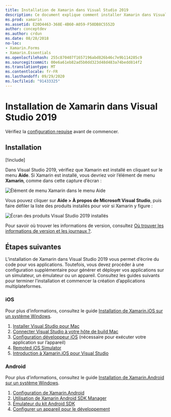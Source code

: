 ```yaml
---
title: Installation de Xamarin dans Visual Studio 2019
description: Ce document explique comment installer Xamarin dans Visual Studio 2019. Il décrit la configuration requise, le processus d’installation et la vérification de l’installation.
ms.prod: xamarin
ms.assetid: E20D4463-368E-4B60-A059-F50DB8C5552D
author: conceptdev
ms.author: crdun
ms.date: 08/28/2018
no-loc:
- Xamarin.Forms
- Xamarin.Essentials
ms.openlocfilehash: 255c870407f1657196abd826b46c7e9b114285c9
ms.sourcegitcommit: 00e6a61eb82ad5b0dd323d48d483a74bedd814f2
ms.translationtype: MT
ms.contentlocale: fr-FR
ms.lasthandoff: 09/29/2020
ms.locfileid: "91433325"
---
```

# <a name="installing-xamarin-in-visual-studio-2019"></a>Installation de Xamarin dans Visual Studio 2019

<a name="requirements"></a>

Vérifiez la [configuration requise](~/cross-platform/get-started/requirements.md) avant de commencer.

## <a name="installation"></a>Installation

[!include[](~/cross-platform/includes/install-xamarin-windows-2019.md)]

Dans Visual Studio 2019, vérifiez que Xamarin est installé en cliquant sur le menu **Aide**. Si Xamarin est installé, vous devriez voir l’élément de menu **Xamarin**, comme dans cette capture d’écran :

![Élément de menu Xamarin dans le menu Aide](windows-images/12-xamarin-menu-item.png "Élément de menu Xamarin dans le menu Aide")

Vous pouvez cliquer sur **Aide > À propos de Microsoft Visual Studio**, puis faire défiler la liste des produits installés pour voir si Xamarin y figure :

![Écran des produits Visual Studio 2019 installés](windows-images/13-xamarin-is-installed.png "Écran des produits Visual Studio 2019 installés")

Pour savoir où trouver les informations de version, consultez [Où trouver les informations de version et les journaux ?](~/cross-platform/troubleshooting/questions/version-logs.md).

## <a name="next-steps"></a>Étapes suivantes

L’installation de Xamarin dans Visual Studio 2019 vous permet d’écrire du code pour vos applications. Toutefois, vous devez procéder à une configuration supplémentaire pour générer et déployer vos applications sur un simulateur, un émulateur ou un appareil. Consultez les guides suivants pour terminer l’installation et commencer la création d’applications multiplateformes.

### <a name="ios"></a>iOS

Pour plus d’informations, consultez le guide [Installation de Xamarin.iOS sur un système Windows](~/ios/get-started/installation/windows/index.md).

1. [Installer Visual Studio pour Mac](/visualstudio/mac/installation)
2. [Connecter Visual Studio à votre hôte de build Mac](~/ios/get-started/installation/windows/connecting-to-mac/index.md)
3. [Configuration développeur iOS](~/ios/get-started/installation/device-provisioning/index.md) (nécessaire pour exécuter votre application sur l’appareil)
4. [Remoted iOS Simulator](~/tools/ios-simulator/index.md)
5. [Introduction à Xamarin.iOS pour Visual Studio](~/ios/get-started/installation/windows/introduction-to-xamarin-ios-for-visual-studio.md)

### <a name="android"></a>Android

Pour plus d’informations, consultez le guide [Installation de Xamarin.Android sur un système Windows](~/android/get-started/installation/windows.md).

1. [Configuration de Xamarin.Android](~/android/get-started/installation/windows.md#configuration)
2. [Utilisation de Xamarin Android SDK Manager](~/android/get-started/installation/android-sdk.md?ide=vs)
3. [Émulateur du kit Android SDK](~/android/get-started/installation/android-emulator/index.md)
4. [Configurer un appareil pour le développement](~/android/get-started/installation/set-up-device-for-development.md)